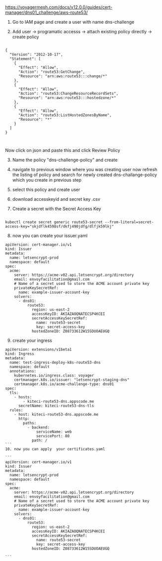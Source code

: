 https://voyagermesh.com/docs/v12.0.0/guides/cert-manager/dns01_challenge/aws-route53/

1. Go to IAM page and create a user with name dns-challenge

2. Add user -> programatic accesss -> attach existing policy directly -> create policy

```

{
  "Version": "2012-10-17",
  "Statement": [
    {
      "Effect": "Allow",
      "Action": "route53:GetChange",
      "Resource": "arn:aws:route53:::change/*"
    },
    {
      "Effect": "Allow",
      "Action": "route53:ChangeResourceRecordSets",
      "Resource": "arn:aws:route53:::hostedzone/*"
    },
    {
      "Effect": "Allow",
      "Action": "route53:ListHostedZonesByName",
      "Resource": "*"
    }
  ]
}



```

Now click on json and paste this and click Review Policy

3. Name the policy "dns-challenge-policy" and create

4. navigate to previous window where you was creating user now refresh the listing of policy and 
  search for newly created dns-challange-policy which you create in previous step

5. select this policy and create user 

6. download accesskeyid and secret key .csv

7. Create a secret with the Secret Access Key

```

kubectl create secret generic route53-secret --from-literal=secret-access-key="skjdflk4598sf/dkfj490jdfg/dlfjk59lkj"

```

8. now you can create your issuer.yaml

```
apiVersion: cert-manager.io/v1
kind: Issuer
metadata:
  name: letsencrypt-prod
  namespace: default
spec:
  acme:
    server: https://acme-v02.api.letsencrypt.org/directory
    email: envoyfacilitation@gmail.com
    # Name of a secret used to store the ACME account private key
    privateKeySecretRef:
      name: example-issuer-account-key
    solvers:
      - dns01:
          route53:
            region: us-east-2
            accessKeyID: AKIAZAOQNATECSP4KCEI
            secretAccessKeySecretRef:
              name: route53-secret
              key: secret-access-key
            hostedZoneID: Z08733612W15SDUOAEUGQ
```
9. create your ingress

````
apiVersion: extensions/v1beta1
kind: Ingress
metadata:
  name: test-ingress-deploy-k8s-route53-dns
  namespace: default
  annotations:
    kubernetes.io/ingress.class: voyager
    certmanager.k8s.io/issuer: "letsencrypt-staging-dns"
    certmanager.k8s.io/acme-challenge-type: dns01
spec:
  tls:
    - hosts:
        - kiteci-route53-dns.appscode.me
      secretName: kiteci-route53-dns-tls
  rules:
    - host: kiteci-route53-dns.appscode.me
      http:
        paths:
          - backend:
              serviceName: web
              servicePort: 80
            path: /
```
10. now you can apply  your certificates.yaml

```
apiVersion: cert-manager.io/v1
kind: Issuer
metadata:
  name: letsencrypt-prod
  namespace: default
spec:
  acme:
    server: https://acme-v02.api.letsencrypt.org/directory
    email: envoyfacilitation@gmail.com
    # Name of a secret used to store the ACME account private key
    privateKeySecretRef:
      name: example-issuer-account-key
    solvers:
      - dns01:
          route53:
            region: us-east-2
            accessKeyID: AKIAZAOQNATECSP4KCEI
            secretAccessKeySecretRef:
              name: route53-secret
              key: secret-access-key
            hostedZoneID: Z08733612W15SDUOAEUGQ

```

